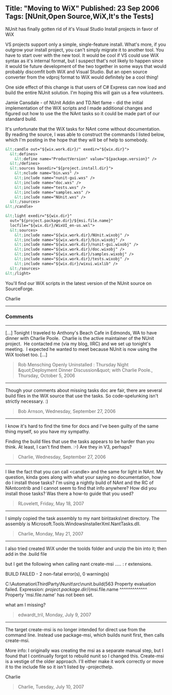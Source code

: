 Title: "Moving to WiX"
Published: 23 Sep 2006
Tags: [NUnit,Open Source,WiX,It's the Tests]
---
NUnit has finally gotten rid of it's Visual Studio Install projects in favor of WiX

VS projects support only a simple, single-feature install. What's more, if you outgrow your install project, you can't simply migrate it to another tool. You have to start over with the new tool. It would be cool if VS could use WiX syntax as it's internal format, but I suspect that's not likely to happen since it would tie future development of the two together in some ways that would probably discomfit both WiX and Visual Studio. But an open source converter from the vdproj format to WiX would definitely be a cool thing!

One side effect of this change is that users of C# Express can now load and build the entire NUnit solution. I'm hoping this will gain us a few volunteers.

Jamie Cansdale - of NUnit Addin and TD.Net fame - did the initial implementation of the WiX scripts and I made additional changes and figured out how to use the the NAnt tasks so it could be made part of our standard build.

It's unfortunate that the WiX tasks for NAnt come without documentation. By reading the source, I was able to construct the commands I listed below, which I'm posting in the hope that they will be of help to somebody.

```xml
&lt;candle out="${wix.work.dir}/" exedir="${wix.dir}">
  &lt;defines>
    &lt;define name="ProductVersion" value="${package.version}" />
  &lt;/defines>
  &lt;sources basedir="${project.install.dir}">
    &lt;nclude name="bin.wxs" />
    &lt;include name="nunit-gui.wxs" />
    &lt;include name="doc.wxs" />
    &lt;include name="tests.wxs" />
    &lt;include name="samples.wxs" />
    &lt;include name="NUnit.wxs" />
  &lt;/sources>
&lt;/candle>

&lt;light exedir="${wix.dir}"
  out="${project.package.dir}/${msi.file.name}" 
  locfile="${wix.dir}/WixUI_en-us.wxl">
  &lt;sources>
    &lt;include name="${wix.work.dir}/NUnit.wixobj" />
    &lt;include name="${wix.work.dir}/bin.wixobj" />
    &lt;include name="${wix.work.dir}/nunit-gui.wixobj" />
    &lt;include name="${wix.work.dir}/doc.wixobj" />
    &lt;include name="${wix.work.dir}/samples.wixobj" />
    &lt;include name="${wix.work.dir}/tests.wixobj" />
    &lt;include name="${wix.dir}/wixui.wixlib" />
  &lt;/sources>
&lt;/light>
```

You'll find our WiX scripts in the latest version of the NUnit source on SourceForge.

Charlie

---

### Comments

---

[...] Tonight I traveled to Anthony's Beach Cafe in Edmonds, WA to have dinner with Charlie Poole.&nbsp; Charlie is the active maintainer of the NUnit project.&nbsp; He contacted me (via my blog, IIRC) and we set up tonight's meeting.&nbsp; I expected he wanted to meet because NUnit is now using the WiX toolset too. [...]
>Rob Mensching Openly Uninstalled : Thursday Night &amp;quot;Deployment Dinner Discussion&amp;quot; with Charlie Poole., Thursday, October 5, 2006

---

Though your comments about missing tasks doc are fair, there are several build files in the WiX source that use the tasks. So code-spelunking isn't strictly necessary. :)
>Bob Arnson, Wednesday, September 27, 2006

---

I know it's hard to find the time for docs and I've been guilty of the same thing myself, so you have my sympathy.

Finding the build files that use the tasks appears to be harder than you think. At least, I can't find them. :-) Are they in V3, perhaps?
>Charlie, Wednesday, September 27, 2006

---

I like the fact that you can call &lt;candle&gt; and the same for light in NAnt.  My question, kinda goes along with what your saying no documentation, how do I install those tasks?  I'm using a nightly build of NAnt and the RC of NAntcontrib and I cannot seem to find that info anywhere?  How did you install those tasks?  Was there a how-to guide that you used?
>RLovelett, Friday, May 18, 2007

---

I simply copied the task assembly to my nant bin\tasks\net directory. The assembly is Microsoft.Tools.WindowsInstallerXml.NantTasks.dll.
>Charlie, Monday, May 21, 2007

---

I also tried created WiX under the toolds folder and unzip the bin into it; then add
    in the .build file 

but  I get the following when calling nant  create-msi ..... : 
r extensions.

BUILD FAILED - 2 non-fatal error(s), 0 warning(s)

C:\Automation\ThirdParty\Nunit\src\nunit.build(563
Property evaluation failed.
Expression: ${project.package.dir}/${msi.file.name
                                     ^^^^^^^^^^^^^
    Property 'msi.file.name' has not been set.


what am I missing?
>edwardt_tril, Monday, July 9, 2007

---

The target create-msi is no longer intended for direct use from the command line. Instead use package-msi, which builds nunit first, then calls create-msi.

More info: I originally was creating the msi as a separate manual step, but I found that I continually forgot to rebuild nunit so I changed this. Create-msi is a vestige of the older approach. I'll either make it work correctly or move it to the include file so it isn't listed by -projecthelp.

Charlie
>Charlie, Tuesday, July 10, 2007
